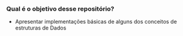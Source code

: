 ### Qual é o objetivo desse repositório? ###
* Apresentar implementações básicas de alguns dos conceitos de estruturas de Dados
